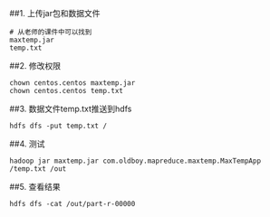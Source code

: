 ##1. 上传jar包和数据文件
```shell
# 从老师的课件中可以找到
maxtemp.jar
temp.txt
```
##2. 修改权限
```shell
chown centos.centos maxtemp.jar
chown centos.centos temp.txt
```
##3. 数据文件temp.txt推送到hdfs
```shell
hdfs dfs -put temp.txt /
```
##4. 测试
```shell
hadoop jar maxtemp.jar com.oldboy.mapreduce.maxtemp.MaxTempApp /temp.txt /out
```
##5. 查看结果
```shell
hdfs dfs -cat /out/part-r-00000
```